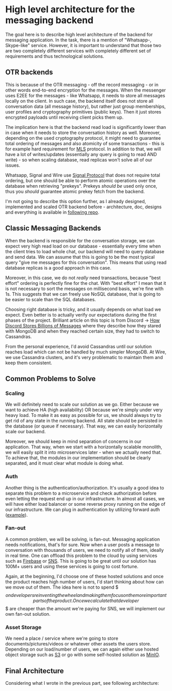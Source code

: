 # High level architecture for the messaging backend

The goal here is to describe high level architecture of the backend for messaging application.
In the task, there is a mention of "Whatsapp-, Skype-like" service. However, it is important to understand that those two are two
completely different services with completely different set of requirements and thus technological solutions.

## OTR backends

This is because of the OTR messaging - off the record messaging - or in other words end-to-end encryption for the messages.
When the messenger uses E2EE for the messages - like Whatsapp, it needs to store all messages locally on the client. In such case, the
backend itself does not store all conversation data (all message history), but rather just group memberships, user profiles and
cryptography primitives (public keys). Then it just stores encrypted payloads until receiving client picks them up.

The implication here is that the backend read load is significantly lower than in case when it needs to store the conversation history as
well. Moreover, depending on the used cryptography protocol, it might need to guarantee total ordering of messages and also atomicity of
some transactions - this is for example hard requirement for [MLS](https://en.wikipedia.org/wiki/Messaging_Layer_Security) protocol.
In addition to that, we will have a lot of writes/updates (essentially any query is going to read AND write) - so when scaling database,
read replicas won't solve all of our issues.

Whatsapp, Signal and Wire use [Signal Protocol](https://en.wikipedia.org/wiki/Signal_Protocol) that does not require total ordering, but
one should be able to perform atomic operations over the database when retrieving "prekeys". Prekeys _should be_ used only once, thus
you _should_ guarantee atomic prekey fetch from the backend.

I'm not going to describe this option further, as I already designed, implemented and scaled OTR backend before - architecture, doc,
designs and everything is available in [following repo](https://github.com/LukasForst/wire-for-teams).

## Classic Messaging Backends

When the backend is responsible for the conversation storage, we can expect very high read load on our database -
essentially every time when the client tries to load whole chat, our backend will need to query database and send data. We can assume
that this is going to be the most typical query "give me messages for this conversation". This means that using read database replicas
is a good approach in this case.

Moreover, in this case, we do not _really_ need transactions, because "best effort" ordering is perfectly fine for the chat. With "best
effort" I mean that it is not necessary to sort the messages on millisecond basis, we're fine with 1s. This suggests that we can freely
use NoSQL database, that is going to be easier to scale than the SQL databases.

Choosing right database is tricky, and it usually depends on what load we expect. Even better is to actually verify our expectations
during the first phases of the project. Brilliant article on this topic is from Discord
-> [How Discord Stores Billions of Messages](https://discord.com/blog/how-discord-stores-billions-of-messages) where they describe how
they stared with MongoDB and when they reached certain size, they had to switch to Cassandras.

From the personal experience, I'd avoid Cassandras until our solution reaches load which can not be handled by much simpler MongoDB. At
Wire, we use Cassandra clusters, and it's very problematic to maintain them and keep them consistent.

## Common Problems to Solve

### Scaling

We will definitely need to scale our solution as we go. Either because we want to achieve HA (high availability) OR because we're simply
under very heavy load. To make it as easy as possible for us, we should always try to get rid of any state in the running backend. All
state should be persisted in the database (or queue if necessary). That way, we can easily horizontally scale our backend.

Moreover, we should keep in mind separation of concerns in our application. That way, when we start with a horizontally scalable
monolith, we will easily split it into microservices later - when we actually need that. To achieve that, the modules in our
implementation should be clearly separated, and it must clear what module is doing what.

### Auth

Another thing is the authentication/authorization. It's usually a good idea to separate this problem to a microservice and check
authorization before even letting the request end up in our infrastructure. In almost all cases, we will have either load balancer or
some reverse proxy running on the edge of our infrastructure. We can plug in authentication by utilizing forward
auth ([example](https://doc.traefik.io/traefik/middlewares/http/forwardauth/)).

### Fan-out

A common problem, we will be solving, is fan-out. Messaging application needs notifications, that's for sure. Now
when a user posts a message to conversation with thousands of users, we need to notify all of them, ideally in real time. One can offload
this problem to the cloud by using services such as [Firebase](https://firebase.google.com/) or [SNS](https://aws.amazon.com/sns/). This is
going to be great until our solution has 100M+ users and using these services is going to cost fortune.

Again, at the beginning, I'd choose one of these hosted solutions and once the product reaches high number of users, I'd start thinking
about how can we move out of them. The idea here is not to spend $$$ on developers reinventing the wheel and making them focus on the
more important parts of the product. Once we calculate that developer $$$ are cheaper than the amount we're paying for SNS, we will
implement our own fan-out solution.

### Asset Storage

We need a place / service where we're going to store documents/pictures/videos or whatever other assets the users store. Depending on
our load/number of users, we can again either use hosted object storage such as [S3](https://aws.amazon.com/s3/) or go with some
self-hosted solution as [MinIO](https://min.io/).

## Final Architecture

Considering what I wrote in the previous part, see following architecture:
